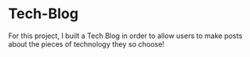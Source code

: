 # Tech-Blog

For this project, I built a Tech Blog in order to allow users to make posts about the pieces of technology they so choose!